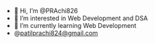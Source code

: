 - 👋 Hi, I’m @PRAchi826
- 👀 I’m interested in Web Development and DSA
- 🌱 I’m currently learning Web Development
- @patilprachi824@gmail.com

<!---
PRAchi826/PRAchi826 is a ✨ special ✨ repository because its `README.md` (this file) appears on your GitHub profile.
You can click the Preview link to take a look at your changes.
--->
